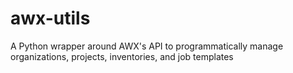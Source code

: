 # awx-utils
A Python wrapper around AWX's API to programmatically manage organizations, projects, inventories, and job templates
